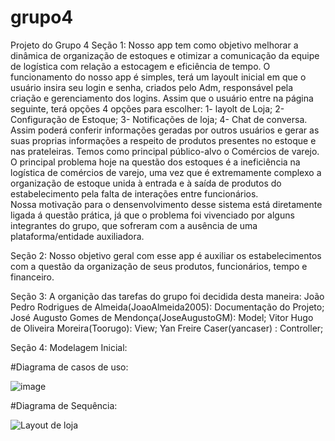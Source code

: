# grupo4
Projeto do Grupo 4
Seção 1: Nosso app tem como objetivo melhorar a dinâmica de organização de estoques e otimizar a comunicação da equipe de logística com relação a estocagem e eficiência de tempo.
O funcionamento do nosso app é simples, terá um layoult inicial em que o usuário insira seu login e senha, criados pelo Adm, responsável pela criação e gerenciamento dos logins. Assim que o usuário entre na página seguinte, terá opções 4 opções para escolher: 1- layolt de Loja; 2- Configuração de Estoque; 3- Notificações de loja; 4- Chat de conversa.
Assim poderá conferir informações geradas por outros usuários e gerar as suas proprias informações a respeito de produtos presentes no estoque e nas prateleiras. 
Temos como principal público-alvo o Comércios de varejo. 
O principal problema hoje na questão dos estoques é a ineficiência na logística de comércios de varejo, uma vez que é extremamente complexo a organização de estoque unida à entrada e à saída de produtos do estabelecimento pela falta de interações entre funcionários.  
Nossa motivação para o densenvolvimento desse sistema está diretamente ligada á questão prática, já que o problema foi vivenciado por alguns integrantes do grupo, que sofreram com a ausência de uma plataforma/entidade auxiliadora.

Seção 2: Nosso objetivo geral com esse app é auxiliar os estabelecimentos com a questão da organização de seus produtos, funcionários, tempo e financeiro. 

Seção 3: A organição das tarefas do grupo foi decidida desta maneira:
João Pedro Rodrigues de Almeida(JoaoAlmeida2005): Documentação do Projeto;
José Augusto Gomes de Mendonça(JoseAugustoGM): Model;
Vitor Hugo de Oliveira Moreira(Toorugo): View;
Yan Freire Caser(yancaser) : Controller;

Seção 4: Modelagem Inicial:
 
 #Diagrama de casos de uso:

![image](https://github.com/user-attachments/assets/529e116d-3d90-4aa3-8505-17a9da10f902)

#Diagrama de Sequência:

![Layout de loja](https://github.com/user-attachments/assets/6d5d3907-30a2-439b-9600-7ad341b76c11)
